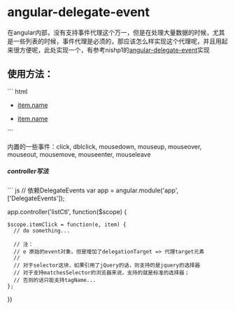 angular-delegate-event
======================

<p>在angular内部，没有支持事件代理这个万一，但是在处理大量数据的时候，尤其是一些列表的时候，事件代理是必须的，那应该怎么样实现这个代理呢，并且用起来很方便呢，此处实现一个，有参考nishp1的<a href="https://github.com/nishp1/angular-delegate-event/blob/master/src/angular-delegates.js">angular-delegate-event</a>实现</p>
<h2>使用方法：</h2>
``` html
  <ul dg-click="itemClick($event, item)" selector="a">
    <li ng-repeat="item in items"><a href="javascript:;">item.name</a></li>
  </ul>
  
  <ul dg-event="itemClick($event, item)" event-name="click" selector="li">
    <li ng-repeat="item in items"><a href="javascript:;">item.name</a></li>
  </ul>
```
<p>内置的一些事件：click, dblclick, mousedown, mouseup, mouseover, mouseout, mousemove, mouseenter, mouseleave</p>
<h5>controller写法</h5>
``` js
  // 依赖DelegateEvents
  var app = angular.module('app', ['DelegateEvents']);
  
  app.controller('listCtl', function($scope) {
    
    $scope.itemClick = function(e, item) {
      // do something...
      
      // 注：
      // e 原始的event对象，但是增加了delegationTarget => 代理target元素
      //
      // 对于selector这块，如果引用了jQuery的话，则支持的是jquery的选择器
      // 对于支持matchesSelector的浏览器来说，支持的就是标准的选择器；
      // 否则的话只能支持tagName...
    };
  })
```
